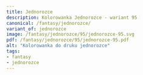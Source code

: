 ```yaml
---
title: Jednorozce
description: Kolorowanka Jednorozce - wariant 95
canonical: /fantasy/jednorozce/
variant_of: jednorozce
image: /fantasy/jednorozce/95/jednorozce-95.svg
pdf: /fantasy/jednorozce/95/jednorozce-95.pdf
alt: "Kolorowanka do druku jednorozce"
tags:
- fantasy
- jednorozce
---
```

